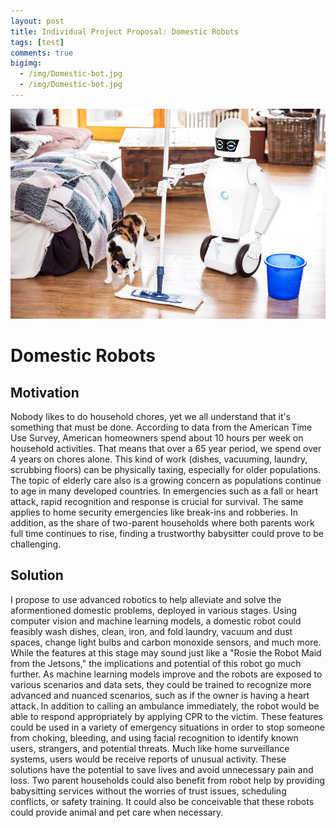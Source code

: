 ```yaml
---
layout: post
title: Individual Project Proposal: Domestic Robots
tags: [test]
comments: true
bigimg:
  - /img/Domestic-bot.jpg
  - /img/Domestic-bot.jpg
---
```


![Domestic robot helper](/img/Domestic-bot.jpg) 
# Domestic Robots

## Motivation

Nobody likes to do household chores, yet we all understand that it's something that must be done. According to data from the American Time Use Survey, American homeowners spend about 10
hours per week on household activities. That means that over a 65 year period, we spend over 4 years on chores alone. This kind
of work (dishes, vacuuming, laundry, scrubbing floors) can be physically taxing, especially for older populations. The topic of
elderly care also is a growing concern as populations continue to age in many developed countries. In emergencies such as a fall
or heart attack, rapid recognition and response is crucial for survival. The same applies to home security emergencies like
break-ins and robberies. In addition, as the share of two-parent households where both parents work full time continues to 
rise, finding a trustworthy babysitter could prove to be challenging.

## Solution

I propose to use advanced robotics to help alleviate and solve the aformentioned domestic problems, deployed in various stages. Using computer vision and machine learning models, a domestic robot could feasibly wash dishes, clean, iron, and fold laundry, vacuum and dust spaces, change light bulbs and carbon monoxide sensors, and much more. While the features at this stage may sound just like a "Rosie the Robot Maid from the Jetsons," the implications and potential of this robot go much further. As machine learning models improve and the robots are exposed to various scenarios and data sets, they could be trained to recognize more advanced and nuanced scenarios, such as if the owner is having a heart attack. In addition to calling an ambulance immediately, the robot would be able to respond appropriately by applying CPR to the victim. These features could be used in a variety of emergency situations in order to stop someone from choking, bleeding, and using facial recognition to identify known users, strangers, and potential threats. Much like home surveillance systems, users would be receive reports of unusual activity. These solutions have the potential to save lives and avoid unnecessary pain and loss. Two parent households could also benefit from robot help by providing babysitting services without the worries of trust issues, scheduling conflicts, or safety training. It could also be conceivable that these robots could provide animal and pet care when necessary.
